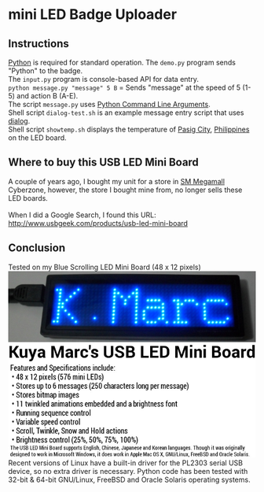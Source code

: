 # mini LED Badge Uploader
## Instructions
<a href="http://www.tutorialspoint.com/python/index.htm">Python</a> is required for standard operation.
The `demo.py` program sends "Python" to the badge.<br>
The `input.py` program is console-based API for data entry.<br>
`python message.py "message" 5 B` = Sends "message" at the speed of 5 (1-5) and action B (A-E).<br>
The script `message.py` uses <a href="http://www.tutorialspoint.com/python/python_command_line_arguments.htm">Python Command Line Arguments</a>.<br>
Shell script `dialog-test.sh` is an example message entry script that uses <a href="http://linux.die.net/man/1/dialog">dialog</a>.<br>
Shell script `showtemp.sh` displays the temperature of <a href="http://en.wikipedia.org/wiki/Pasig">Pasig City</a>, <a href="http://en.wikipedia.org/wiki/Philippines">Philippines</a> on the LED board.
## Where to buy this USB LED Mini Board
A couple of years ago, I bought my unit for a store in <a href="http://en.wikipedia.org/wiki/SM_Megamall">SM Megamall</a> Cyberzone, however, the store I bought mine from, no longer sells these LED boards.<br><br>
When I did a Google Search, I found this URL: http://www.usbgeek.com/products/usb-led-mini-board
## Conclusion
Tested on my Blue Scrolling LED Mini Board (48 x 12 pixels)<br>
![Alt text](/KM_LED_Badge.jpg?raw=true "Kuya Marc USB LED Badge")<br>
Recent versions of Linux have a built-in driver for the PL2303 serial USB device, so no extra driver is necessary. Python code has been tested with 32-bit & 64-bit GNU/Linux, FreeBSD and Oracle Solaris operating systems.

